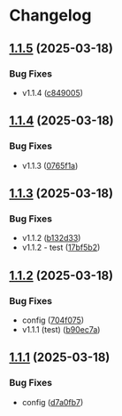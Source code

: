 # Changelog

## [1.1.5](https://github.com/Gr8G1/use-your-work/compare/v1.1.4...v1.1.5) (2025-03-18)


### Bug Fixes

* v1.1.4 ([c849005](https://github.com/Gr8G1/use-your-work/commit/c849005882f191ccbcd6df7e5236e4102c199892))

## [1.1.4](https://github.com/Gr8G1/use-your-work/compare/v1.1.3...v1.1.4) (2025-03-18)


### Bug Fixes

* v1.1.3 ([0765f1a](https://github.com/Gr8G1/use-your-work/commit/0765f1aebd3cb80b25d3669cbf85b2b68a8580fc))

## [1.1.3](https://github.com/Gr8G1/use-your-work/compare/v1.1.2...v1.1.3) (2025-03-18)


### Bug Fixes

* v1.1.2 ([b132d33](https://github.com/Gr8G1/use-your-work/commit/b132d332282714f175a4b5cf47b09a5f2e969ec7))
* v1.1.2 - test ([17bf5b2](https://github.com/Gr8G1/use-your-work/commit/17bf5b298df6f54383d3763d4ca2cf6c5244151f))

## [1.1.2](https://github.com/Gr8G1/use-your-work/compare/v1.1.1...v1.1.2) (2025-03-18)


### Bug Fixes

* config ([704f075](https://github.com/Gr8G1/use-your-work/commit/704f07584423aff3ade535c2376fcb52d54bb19e))
* v1.1.1 (test) ([b90ec7a](https://github.com/Gr8G1/use-your-work/commit/b90ec7aed544fbb9897e7b5a9aac9d4a7138f0eb))

## [1.1.1](https://github.com/Gr8G1/use-your-work/compare/v1.1.0...v1.1.1) (2025-03-18)


### Bug Fixes

* config ([d7a0fb7](https://github.com/Gr8G1/use-your-work/commit/d7a0fb7ee2fa1e97b68d632fe99092369f3a6a9f))
